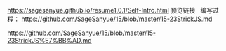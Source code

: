 https://sagesanyue.github.io/resume1.0.1/Self-Intro.html
预览链接  
编写过程：
https://github.com/SageSanyue/15/blob/master/15-23StrickJS.md  

https://github.com/SageSanyue/15/blob/master/15-23StrickJS%E7%BB%AD.md
